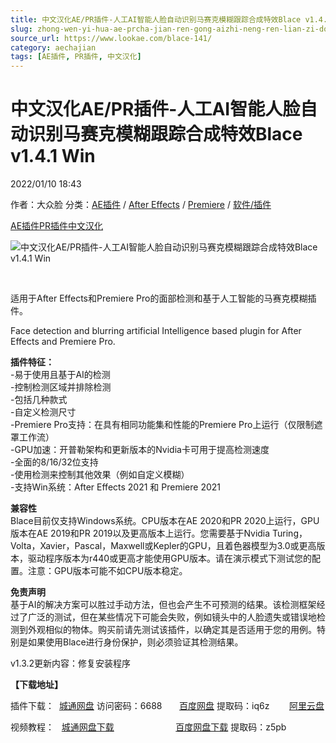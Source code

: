 ```yaml
---
title: 中文汉化AE/PR插件-人工AI智能人脸自动识别马赛克模糊跟踪合成特效Blace v1.4.1 Win
slug: zhong-wen-yi-hua-ae-prcha-jian-ren-gong-aizhi-neng-ren-lian-zi-dong-shi-bie-ma-sai-ke-mo-hu-gen-zong-he-cheng-te-xiao-blace-v1-4-1-win
source_url: https://www.lookae.com/blace-141/
category: aechajian
tags: [AE插件, PR插件, 中文汉化]
---
```

# 中文汉化AE/PR插件-人工AI智能人脸自动识别马赛克模糊跟踪合成特效Blace v1.4.1 Win

2022/01/10 18:43

作者：大众脸
分类：[AE插件](https://www.lookae.com/after-effects/aechajian/) / [After Effects](https://www.lookae.com/after-effects/) / [Premiere](https://www.lookae.com/qitarjcj/premierezy/) / [软件/插件](https://www.lookae.com/qitarjcj/)

[AE插件](https://www.lookae.com/tag/ae%e6%8f%92%e4%bb%b6/)[PR插件](https://www.lookae.com/tag/pr%e6%8f%92%e4%bb%b6/)[中文汉化](https://www.lookae.com/tag/%e4%b8%ad%e6%96%87%e6%b1%89%e5%8c%96/)

![中文汉化AE/PR插件-人工AI智能人脸自动识别马赛克模糊跟踪合成特效Blace v1.4.1 Win](https://www.lookae.com/wp-content/uploads/2020/11/Blace-AI-Face-Detection.jpg "中文汉化AE/PR插件-人工AI智能人脸自动识别马赛克模糊跟踪合成特效Blace v1.4.1 Win-LookAE.com")

﻿

适用于After Effects和Premiere Pro的面部检测和基于人工智能的马赛克模糊插件。

Face detection and blurring artificial Intelligence based plugin for After Effects and Premiere Pro.

**插件特征：**  
-易于使用且基于AI的检测  
-控制检测区域并排除检测  
-包括几种款式  
-自定义检测尺寸  
-Premiere Pro支持：在具有相同功能集和性能的Premiere Pro上运行（仅限制遮罩工作流）  
-GPU加速：开普勒架构和更新版本的Nvidia卡可用于提高检测速度  
-全面的8/16/32位支持  
-使用检测来控制其他效果（例如自定义模糊）  
-支持Win系统：After Effects 2021 和 Premiere 2021

**兼容性**  
Blace目前仅支持Windows系统。CPU版本在AE 2020和PR 2020上运行，GPU版本在AE 2019和PR 2019以及更高版本上运行。您需要基于Nvidia Turing，Volta，Xavier，Pascal，Maxwell或Kepler的GPU，且着色器模型为3.0或更高版本，驱动程序版本为r440或更高才能使用GPU版本。请在演示模式下测试您的配置。注意：GPU版本可能不如CPU版本稳定。

**免责声明**  
基于AI的解决方案可以胜过手动方法，但也会产生不可预测的结果。该检测框架经过了广泛的测试，但在某些情况下可能会失败，例如镜头中的人脸遗失或错误地检测到外观相似的物体。购买前请先测试该插件，以确定其是否适用于您的用例。特别是如果使用Blace进行身份保护，则必须验证其检测结果。

v1.3.2更新内容：修复安装程序

**【下载地址】**

插件下载：  [城通网盘](https://url70.ctfile.com/f/2827370-534411720-fd4047) 访问密码：6688       [百度网盘](https://pan.baidu.com/s/13akVT_0Dsh2RFjKIiJP5Fg?pwd=iq6z) 提取码：iq6z        [阿里云盘](https://www.aliyundrive.com/s/jVrvJUqv6we)

视频教程：   [城通网盘下载](https://089u.com/file/680462-478271961)                         [百度网盘下载](https://pan.baidu.com/s/1-6L2Mpu-fnCP4o4vq6E-DA) 提取码：z5pb
